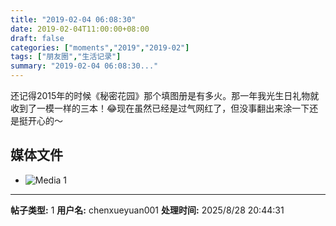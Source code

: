 ```yaml
---
title: "2019-02-04 06:08:30"
date: 2019-02-04T11:00:00+08:00
draft: false
categories: ["moments","2019","2019-02"]
tags: ["朋友圈","生活记录"]
summary: "2019-02-04 06:08:30..."
---
```


还记得2015年的时候《秘密花园》那个填图册是有多火。那一年我光生日礼物就收到了一模一样的三本！😂现在虽然已经是过气网红了，但没事翻出来涂一下还是挺开心的～

## 媒体文件

- ![Media 1](/Moments/photos/2019-02-04/201902040608300.jpg)

---

**帖子类型:** 1
**用户名:** chenxueyuan001
**处理时间:** 2025/8/28 20:44:31